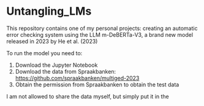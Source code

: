 # Untangling_LMs

This repository contains one of my personal projects: creating an automatic error checking system using the LLM m-DeBERTa-V3, a brand new model released in 2023 by He et al. (2023)

To run the model you need to:
1. Download the Jupyter Notebook
2. Download the data from Spraakbanken: https://github.com/spraakbanken/multiged-2023
3. Obtain the permission from Spraakbanken to obtain the test data

I am not allowed to share the data myself, but simply put it in the 
